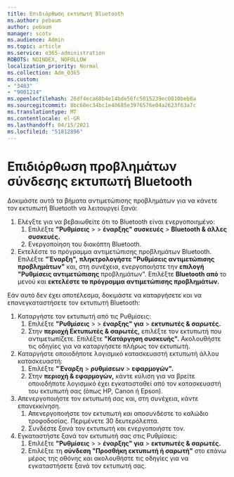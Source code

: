 ```yaml
---
title: Επιδιόρθωση εκτυπωτή Bluetooth
ms.author: pebaum
author: pebaum
manager: scotv
ms.audience: Admin
ms.topic: article
ms.service: o365-administration
ROBOTS: NOINDEX, NOFOLLOW
localization_priority: Normal
ms.collection: Adm_O365
ms.custom:
- "3483"
- "9001214"
ms.openlocfilehash: 26df4eca68b4e14bde56fc5015239ec0810beb0a
ms.sourcegitcommit: 8bc60ec34bc1e40685e3976576e04a2623f63a7c
ms.translationtype: MT
ms.contentlocale: el-GR
ms.lasthandoff: 04/15/2021
ms.locfileid: "51812896"
---
```

# <a name="fix-bluetooth-printer-connection-issues"></a>Επιδιόρθωση προβλημάτων σύνδεσης εκτυπωτή Bluetooth

Δοκιμάστε αυτά τα βήματα αντιμετώπισης προβλημάτων για να κάνετε τον εκτυπωτή Bluetooth να λειτουργεί ξανά:


1. Ελέγξτε για να βεβαιωθείτε ότι το Bluetooth είναι ενεργοποιημένο:
    1. Επιλέξτε **"Ρυθμίσεις**  >    >  **έναρξης" συσκευές**  >  **Bluetooth & άλλες συσκευές.**
    2. Ενεργοποίηση του διακόπτη Bluetooth.
2. Εκτελέστε το πρόγραμμα αντιμετώπισης προβλημάτων Bluetooth. <br>
    Επιλέξτε **"Έναρξη",** **πληκτρολογήστε "Ρυθμίσεις αντιμετώπισης προβλημάτων"** και, στη συνέχεια, ενεργοποιήστε την **επιλογή "Ρυθμίσεις αντιμετώπισης** προβλημάτων". Επιλέξτε **Bluetooth από** το μενού και **εκτελέστε το πρόγραμμα αντιμετώπισης προβλημάτων.**

Εάν αυτό δεν έχει αποτέλεσμα, δοκιμάστε να καταργήσετε και να επανεγκαταστήσετε τον εκτυπωτή Bluetooth:

1. Καταργήστε τον εκτυπωτή από τις Ρυθμίσεις:
    1. Επιλέξτε **"Ρυθμίσεις**  >    >  **έναρξης" για**  >  **εκτυπωτές & σαρωτές.**
    2. Στην **περιοχή Εκτυπωτές & σαρωτές,** επιλέξτε τον εκτυπωτή που αντιμετωπίζετε. Επιλέξτε **"Κατάργηση συσκευής".** Ακολουθήστε τις οδηγίες για να καταργήσετε πλήρως τον εκτυπωτή.
2. Καταργήστε οποιοδήποτε λογισμικό κατασκευαστή εκτυπωτή άλλου κατασκευαστή:
    1. Επιλέξτε **"Έναρξη**  >  **ρυθμίσεων**  >  **εφαρμογών".**
    2. Στην **περιοχή & εφαρμογών,** κάντε κύλιση για να βρείτε οποιοδήποτε λογισμικό έχει εγκατασταθεί από τον κατασκευαστή του εκτυπωτή σας (όπως HP, Canon ή Epson).
3. Απενεργοποιήστε τον εκτυπωτή σας και, στη συνέχεια, κάντε επανεκκίνηση.
   1. Απενεργοποιήστε τον εκτυπωτή και αποσυνδέστε το καλώδιο τροφοδοσίας. Περιμένετε 30 δευτερόλεπτα. 
   2. Συνδέστε ξανά τον εκτυπωτή και ενεργοποιήστε τον.
4. Εγκαταστήστε ξανά τον εκτυπωτή σας στις Ρυθμίσεις:
    1. Επιλέξτε **"Ρυθμίσεις**  >    >  **έναρξης" για**  >  **εκτυπωτές & σαρωτές.**
    2. Επιλέξτε τη **σύνδεση "Προσθήκη εκτυπωτή ή σαρωτή"** στο επάνω μέρος της οθόνης και ακολουθήστε τις οδηγίες για να εγκαταστήσετε ξανά τον εκτυπωτή σας.
